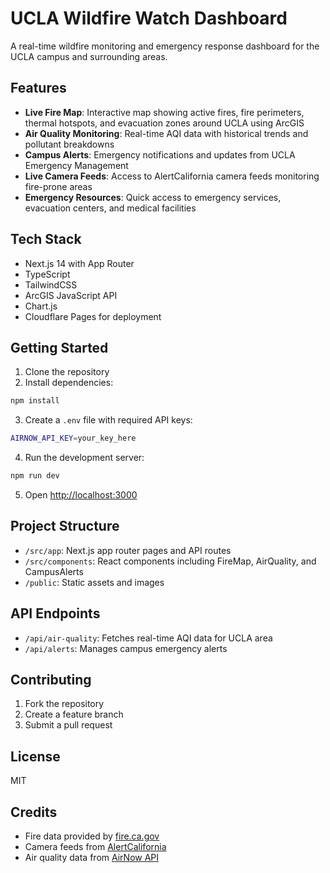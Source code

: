 # UCLA Wildfire Watch Dashboard

A real-time wildfire monitoring and emergency response dashboard for the UCLA campus and surrounding areas.

## Features

- **Live Fire Map**: Interactive map showing active fires, fire perimeters, thermal hotspots, and evacuation zones around UCLA using ArcGIS
- **Air Quality Monitoring**: Real-time AQI data with historical trends and pollutant breakdowns
- **Campus Alerts**: Emergency notifications and updates from UCLA Emergency Management
- **Live Camera Feeds**: Access to AlertCalifornia camera feeds monitoring fire-prone areas
- **Emergency Resources**: Quick access to emergency services, evacuation centers, and medical facilities

## Tech Stack

- Next.js 14 with App Router
- TypeScript
- TailwindCSS
- ArcGIS JavaScript API
- Chart.js
- Cloudflare Pages for deployment

## Getting Started

1. Clone the repository
2. Install dependencies:

```bash
npm install
```

3. Create a `.env` file with required API keys:

```bash
AIRNOW_API_KEY=your_key_here
```

4. Run the development server:

```bash
npm run dev
```

5. Open [http://localhost:3000](http://localhost:3000)

## Project Structure

- `/src/app`: Next.js app router pages and API routes
- `/src/components`: React components including FireMap, AirQuality, and CampusAlerts
- `/public`: Static assets and images

## API Endpoints

- `/api/air-quality`: Fetches real-time AQI data for UCLA area
- `/api/alerts`: Manages campus emergency alerts

## Contributing

1. Fork the repository
2. Create a feature branch
3. Submit a pull request

## License

MIT

## Credits

- Fire data provided by [fire.ca.gov](https://www.fire.ca.gov/)
- Camera feeds from [AlertCalifornia](https://cameras.alertcalifornia.org)
- Air quality data from [AirNow API](https://www.airnowapi.org/)